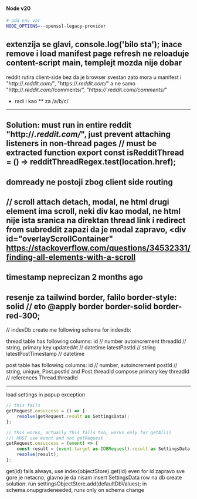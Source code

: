 
#### Node v20

```bash
# add env var
NODE_OPTIONS=--openssl-legacy-provider
```
extenzija se glavi, console.log('bilo sta'); inace remove i load manifest
page refresh ne reloaduje content-script main, templejt mozda nije dobar
-----
reddit rutira client-side bez da je browser svestan zato mora u manifest i
"http://*.reddit.com/*",
"https://*.reddit.com/*"
a ne samo
"http://*.reddit.com/*/comments/*",
"https://*.reddit.com/*/comments/*"
* radi i kao ** za /a/b/c/
----
Solution: must run in entire reddit "http://*.reddit.com/*", just prevent attaching listeners in non-thread pages
// must be extracted function
export const isRedditThread = () => redditThreadRegex.test(location.href);
--------
domready ne postoji zbog client side routing
-------------
// scroll attach detach, modal, ne html
drugi element ima scroll, neki div kao modal, ne html
nije ista sranica na direktan thread link i redirect from subreddit
zapazi da je modal zapravo, <div id="overlayScrollContainer"
https://stackoverflow.com/questions/34532331/finding-all-elements-with-a-scroll
-------------
timestamp neprecizan 2 months ago
--------------
resenje za tailwind border, falilo border-style: solid // eto
@apply border border-solid border-red-300;
---------
// indexDb
create me following schema for indexdb:

thread table has following columns:
id // number autoincrement
threadId // string, primary key
updatedAt // datetime
latestPostId // string
latestPostTimestamp // datetime

post table has following columns:
id // number, autoincrement
postId // string, unique, Post.postId and Post.threadId compose primary key
threadId // references Thread.threadId

----------
load settings in popup exception
```ts
// this fails
getRequest.onsuccess = () => {
    resolve(getRequest.result as SettingsData);
};

// this works, actually this fails too, works only for getAll()
//! MUST use event and not getRequest
getRequest.onsuccess = (event) => {
    const result = (event.target as IDBRequest).result as SettingsData;
    resolve(result);
};
```
get(id) fails always, use index(objectStore).get(id) even for id 
zapravo sve gore je netacno, glavno je da nisam insert SettingsData row na db create
solution:
run settingsObjectStore.add(defaultDbValues); in schema.onupgradeneeded, runs only on schema change

